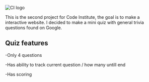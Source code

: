 ![CI logo](https://codeinstitute.s3.amazonaws.com/fullstack/ci_logo_small.png)

This is the second project for Code Institute, the goal is to make a interactive website.
I decided to make a mini quiz with general trivia questions found on Google.

## Quiz features

-Only 4 questions

-Has ability to track current question / how many untill end

-Has scoring
